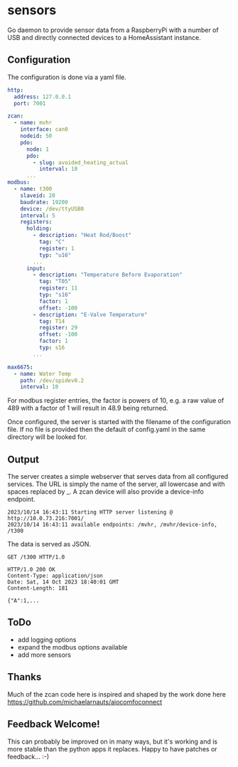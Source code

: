 # sensors
Go daemon to provide sensor data from a RaspberryPi with a number of USB and directly connected devices to a HomeAssistant instance.

## Configuration
The configuration is done via a yaml file.

```yaml
http:
  address: 127.0.0.1
  port: 7001

zcan:
  - name: mvhr
    interface: can0
    nodeid: 50
    pdo:
      node: 1
      pdo:
        - slug: avoided_heating_actual
          interval: 10
      ...
modbus:
  - name: t300
    slaveid: 20
    baudrate: 19200
    device: /dev/ttyUSB0
    interval: 5
    registers:
      holding:
        - description: "Heat Rod/Boost"
          tag: "C"
          register: 1
          typ: "u16"
        ...
      input:
        - description: "Temperature Before Evaporation"
          tag: "T05"
          register: 11
          typ: "s16"
          factor: 1
          offset: -100
        - description: "E-Valve Temperature"
          tag: T14
          register: 29
          offset: -100
          factor: 1
          typ: s16
        ...

max6675:
  - name: Water Temp
    path: /dev/spidev0.2
    interval: 10

```

For modbus register entries, the factor is powers of 10, e.g. a raw value of 489 with a factor of 1 will result in 48.9 being returned.

Once configured, the server is started with the filename of the configuration file. If no file is provided then the default of config.yaml in the same directory will be looked for.

## Output

The server creates a simple webserver that serves data from all configured services. The URL is simply the name of the server, all lowercase and with spaces replaced by _. A zcan device will also provide a device-info endpoint.


```logfile
2023/10/14 16:43:11 Starting HTTP server listening @ http://10.0.73.216:7001/
2023/10/14 16:43:11 available endpoints: /mvhr, /mvhr/device-info, /t300
```

The data is served as JSON.

```shell
GET /t300 HTTP/1.0

HTTP/1.0 200 OK
Content-Type: application/json
Date: Sat, 14 Oct 2023 18:40:01 GMT
Content-Length: 181

{"A":1,...
```

## ToDo
- add logging options
- expand the modbus options available
- add more sensors

## Thanks
Much of the zcan code here is inspired and shaped by the work done here https://github.com/michaelarnauts/aiocomfoconnect

## Feedback Welcome!
This can probably be improved on in many ways, but it's working and is more stable than the python apps it replaces. Happy to have patches or feedback... :-)